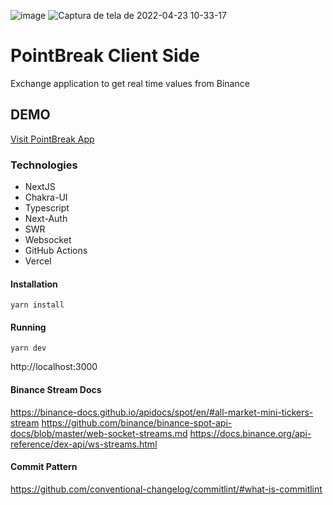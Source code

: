 ![image](https://user-images.githubusercontent.com/2501144/164255037-2fb0a29e-4c86-4a51-9814-04db83cd3f63.png)
![Captura de tela de 2022-04-23 10-33-17](https://user-images.githubusercontent.com/2501144/164896823-86d855b0-5362-4a9a-b806-37ca8c2d6919.png)



# PointBreak Client Side
Exchange application to get real time values from Binance

## DEMO
[Visit PointBreak App](https://pointbreak-dashboard-cs0wrq7fe-dslaurindo.vercel.app/auth/signin)

### Technologies
* NextJS
* Chakra-UI
* Typescript
* Next-Auth
* SWR
* Websocket
* GitHub Actions
* Vercel

#### Installation

`yarn install`

#### Running

`yarn dev`

http://localhost:3000

#### Binance Stream Docs

https://binance-docs.github.io/apidocs/spot/en/#all-market-mini-tickers-stream
https://github.com/binance/binance-spot-api-docs/blob/master/web-socket-streams.md
https://docs.binance.org/api-reference/dex-api/ws-streams.html

#### Commit Pattern

https://github.com/conventional-changelog/commitlint/#what-is-commitlint
